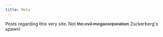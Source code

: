 ```yaml
---
title: Meta
---
```


Posts regarding this very site. Not ~~the evil megacorporation~~ Zuckerberg's spawn!
